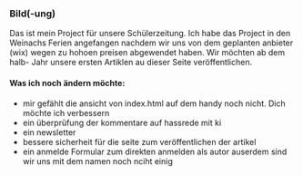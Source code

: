### Bild(-ung)
Das ist mein Project für unsere Schülerzeitung. Ich habe das Project in den Weinachs Ferien angefangen nachdem wir uns von dem geplanten anbieter (wix) wegen zu hohoen preisen abgewendet haben. Wir möchten ab dem halb- Jahr unsere ersten Artiklen au dieser Seite veröffentlichen.

#### Was ich noch ändern möchte:
- mir gefählt die ansicht von index.html auf dem handy noch nicht. Dich möchte ich verbessern
- ein überprüfung der kommentare auf hassrede mit ki
- ein newsletter
- bessere sicherheit für die seite zum veröffentlichen der artikel
- ein anmelde Formular zum direkten anmelden als autor
auserdem sind wir uns mit dem namen noch nciht einig
